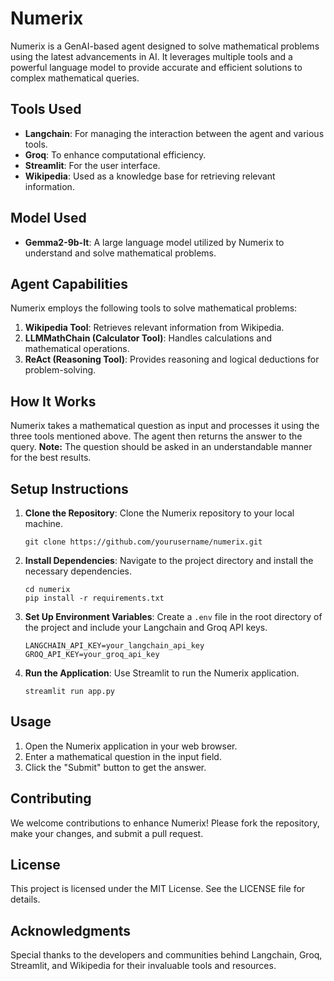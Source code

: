 <h1>Numerix</h1>

<p>Numerix is a GenAI-based agent designed to solve mathematical problems using the latest advancements in AI. It leverages multiple tools and a powerful language model to provide accurate and efficient solutions to complex mathematical queries.</p>

<h2>Tools Used</h2>
<ul>
    <li><strong>Langchain</strong>: For managing the interaction between the agent and various tools.</li>
    <li><strong>Groq</strong>: To enhance computational efficiency.</li>
    <li><strong>Streamlit</strong>: For the user interface.</li>
    <li><strong>Wikipedia</strong>: Used as a knowledge base for retrieving relevant information.</li>
</ul>

<h2>Model Used</h2>
<ul>
    <li><strong>Gemma2-9b-It</strong>: A large language model utilized by Numerix to understand and solve mathematical problems.</li>
</ul>

<h2>Agent Capabilities</h2>

<p>Numerix employs the following tools to solve mathematical problems:</p>
<ol>
    <li><strong>Wikipedia Tool</strong>: Retrieves relevant information from Wikipedia.</li>
    <li><strong>LLMMathChain (Calculator Tool)</strong>: Handles calculations and mathematical operations.</li>
    <li><strong>ReAct (Reasoning Tool)</strong>: Provides reasoning and logical deductions for problem-solving.</li>
</ol>

<h2>How It Works</h2>

<p>Numerix takes a mathematical question as input and processes it using the three tools mentioned above. The agent then returns the answer to the query. <strong>Note:</strong> The question should be asked in an understandable manner for the best results.</p>

<h2>Setup Instructions</h2>
<ol>
    <li><strong>Clone the Repository</strong>: Clone the Numerix repository to your local machine.
        <pre><code>git clone https://github.com/yourusername/numerix.git</code></pre>
    </li>
    <li><strong>Install Dependencies</strong>: Navigate to the project directory and install the necessary dependencies.
        <pre><code>cd numerix<br>pip install -r requirements.txt</code></pre>
    </li>
    <li><strong>Set Up Environment Variables</strong>: Create a <code>.env</code> file in the root directory of the project and include your Langchain and Groq API keys.
        <pre><code>LANGCHAIN_API_KEY=your_langchain_api_key<br>GROQ_API_KEY=your_groq_api_key</code></pre>
    </li>
    <li><strong>Run the Application</strong>: Use Streamlit to run the Numerix application.
        <pre><code>streamlit run app.py</code></pre>
    </li>
</ol>

<h2>Usage</h2>
<ol>
    <li>Open the Numerix application in your web browser.</li>
    <li>Enter a mathematical question in the input field.</li>
    <li>Click the "Submit" button to get the answer.</li>
</ol>

<h2>Contributing</h2>

<p>We welcome contributions to enhance Numerix! Please fork the repository, make your changes, and submit a pull request.</p>

<h2>License</h2>

<p>This project is licensed under the MIT License. See the LICENSE file for details.</p>

<h2>Acknowledgments</h2>

<p>Special thanks to the developers and communities behind Langchain, Groq, Streamlit, and Wikipedia for their invaluable tools and resources.</p>
